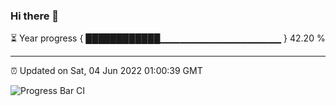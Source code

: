 ### Hi there 👋

⏳ Year progress { ████████████▁▁▁▁▁▁▁▁▁▁▁▁▁▁▁▁▁▁ } 42.20 %

---

⏰ Updated on Sat, 04 Jun 2022 01:00:39 GMT

![Progress Bar CI](https://github.com/liununu/liununu/workflows/Progress%20Bar%20CI/badge.svg)

